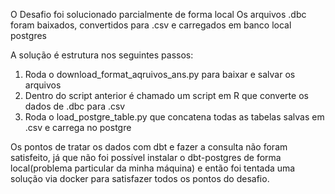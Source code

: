 O Desafio foi solucionado parcialmente de forma local
Os arquivos .dbc foram baixados, convertidos para .csv e carregados em banco local postgres

A solução é estrutura nos seguintes passos:
1. Roda o download_format_aqruivos_ans.py para baixar e salvar os arquivos
2. Dentro do script anterior é chamado um script em R que converte os dados de .dbc para .csv
3. Roda o load_postgre_table.py que concatena todas as tabelas salvas em .csv e carrega no postgre

Os pontos de tratar os dados com dbt e fazer a consulta não foram satisfeito, já que não foi possível instalar o 
dbt-postgres de forma local(problema particular da minha máquina) e então foi tentada uma solução via docker para 
satisfazer todos os pontos do desafio.